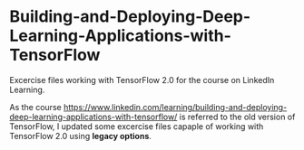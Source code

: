 # Building-and-Deploying-Deep-Learning-Applications-with-TensorFlow
Excercise files working with TensorFlow 2.0 for the course on LinkedIn Learning.

As the course https://www.linkedin.com/learning/building-and-deploying-deep-learning-applications-with-tensorflow/ is referred to the old version of TensorFlow, I updated some excercise files capaple of working with TensorFlow 2.0 using **legacy options**.
